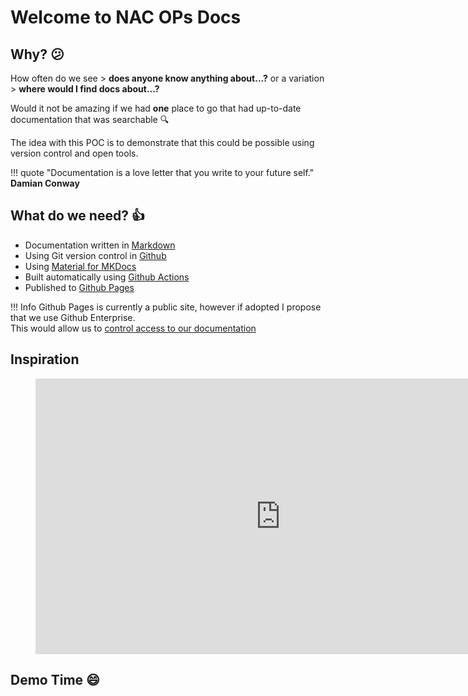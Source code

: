# Welcome to NAC OPs Docs
## Why? :confused:

How often do we see > __does anyone know anything about...?__ or a variation > __where would I find docs about...?__  

Would it not be amazing if we had **one** place to go that had up-to-date documentation that was searchable :mag:

The idea with this POC is to demonstrate that this could be possible using version control and open tools. 

!!! quote
    "Documentation is a love letter that you write to your future self."
    **Damian Conway**

## What do we need? :+1:

* Documentation written in [Markdown](https://en.wikipedia.org/wiki/Markdown)
* Using Git version control in [Github](https://github.com/north-ayrshire-council)
* Using [Material for MKDocs](https://squidfunk.github.io/mkdocs-material/)
* Built automatically using [Github Actions](https://github.com/features/actions)
* Published to [Github Pages](https://pages.github.com/)

!!! Info
    Github Pages is currently a public site, however if adopted I propose that we use Github Enterprise.  
    This would allow us to [control access to our documentation](https://docs.github.com/en/pages/getting-started-with-github-pages/changing-the-visibility-of-your-github-pages-site)

## Inspiration
<!-- blank line -->
<figure class="video_container">
  <iframe width="784" height="441" src="https://www.youtube.com/embed/jCVsW1iv1E0" frameborder="0" allowfullscreen="true"  >  </iframe>
</figure>
<!-- blank line -->

## Demo Time :smile:

